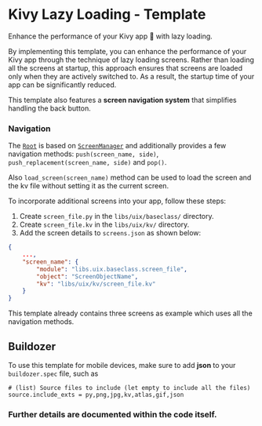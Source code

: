 # Kivy Lazy Loading - Template
Enhance the performance of your Kivy app 🚀 with lazy loading.

By implementing this template, you can enhance the performance of your Kivy app through the technique of lazy loading screens. Rather than loading all the screens at startup, this approach ensures that screens are loaded only when they are actively switched to. As a result, the startup time of your app can be significantly reduced.

This template also features a **screen navigation system** that simplifies handling the back button.

### Navigation
The [`Root`](https://github.com/kulothunganug/kivy-lazy-loading-template/blob/main/libs/uix/root.py) is based on [`ScreenManager`](https://kivy.org/doc/stable/api-kivy.uix.screenmanager.html) and additionally provides a few navigation methods: `push(screen_name, side)`, `push_replacement(screen_name, side)` and `pop()`.

Also `load_screen(screen_name)` method can be used to load the screen and the kv file without setting it as the current screen.

To incorporate additional screens into your app, follow these steps:

1. Create `screen_file.py` in the `libs/uix/baseclass/` directory.
2. Create `screen_file.kv` in the `libs/uix/kv/` directory.
3. Add the screen details to `screens.json` as shown below:
```json
{
    ...,
    "screen_name": {
        "module": "libs.uix.baseclass.screen_file",
        "object": "ScreenObjectName",
        "kv": "libs/uix/kv/screen_file.kv"
    }
}
```
This template already contains three screens as example which uses all the navigation methods.


## Buildozer
To use this template for mobile devices, make sure to add **json** to your `buildozer.spec` file, such as
```
# (list) Source files to include (let empty to include all the files)
source.include_exts = py,png,jpg,kv,atlas,gif,json
```

### Further details are documented within the code itself.
